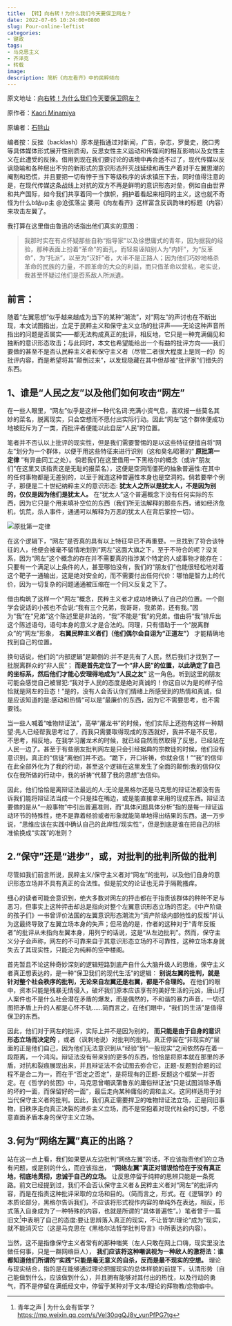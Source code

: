 ```yaml
---
title: 【转】向右转！为什么我们今天要保卫网左？
date: 2022-07-05 10:24:00+0800
slug: Pour-online-leftist 
categories:
- 键政
tags:
- 马克思主义
- 齐泽克
- 转载
image:
description: 简析《向左看齐》中的民粹倾向
---
```


原文地址：[向右转！为什么我们今天要保卫网左？](https://zhuanlan.zhihu.com/p/537447431)

原作者：[Kaori Minamiya](https://www.zhihu.com/people/neoleftistutsumi)

原编者：[石除山](https://www.zhihu.com/people/akuna-29)

编者按：反挫（backlash）原本是指通过对新闻，广告，杂志，罗曼史，脱口秀等具体媒体形式展开性别质询，反思女性主义运动和传媒间的相互影响以及女性主义在此遭受的反挫。借用到现在我们要讨论的语境中再合适不过了，现代传媒以反讽隐喻和各种层出不穷的新形式的意识形态歼灭战延续和再生产着对于左翼思潮的阉割和恐慌，并且要把一切有悖于当下等级秩序的诉求镇压下去，同时值得注意的是，在现代传媒这条战线上对抗的双方不再是鲜明的意识形态对垒，例如自由世界和共产国际，如今我们共享着同一个旗帜，拥护着看起来相同的主义，这也就不奇怪为什么b站up主 @沧弦落尘 要用《向左看齐》这样富含反讽韵味的标题（内容）来攻击左翼了。

我打算在这里借由鲁迅的话指出他们真实的意图：

> 我那时实在有点怀疑那些自称“指导家”以及徐懋庸式的青年，因为据我的经验，那种表面上扮着“革命”的面孔，而轻易诬陷别人为“内奸”，为“反革命”，为“托派”，以至为“汉奸”者，大半不是正路人；因为他们巧妙地格杀革命的民族的力量，不顾革命的大众的利益，而只借革命以营私，老实说，我甚至怀疑过他们是否系敌人所派遺。

## 前言：

随着“左翼思想”似乎越来越成为当下的某种“潮流”，对“网左”的声讨也在不断出现，本文试图指出，立足于民粹主义和保守主义立场的批评声——无论这种声音所指出的问题是否属实——都无法构成真正的批评，相反地，它只是一种充满偏见和独断的意识形态攻击；与此同时，本文也希望能给出一个有益的批评方向——我们要做的甚至不是否认民粹主义者和保守主义者（尽管二者很大程度上是同一的）的批评内容，而是希望将其“颠倒过来”，以发现隐藏在其中但却被“批评家”们错失的东西。

## 1、谁是“人民之友”以及他们如何攻击“网左”

在一些人眼里，“网左”似乎是这样一种代名词:充满小资气息，喜欢报一些莫名其妙的菜名，脱离现实，只会空想而不愿付出实际行动。因此“网左”这个群体便成功地被贬斥为了一类，而批评者便能以此自居“人民”的位置。

笔者并不否认以上批评的现实性，但是我们需要警惕的是以这些特征便擅自将“网左”划分为一个群体，以便于用这些特征来进行识别（这和臭名昭著的“ **原批第一定律** ”有异曲同工之处）。倘若我们在这里借用一下黑格尔的概念（或许“朋友们”在这里又该指责这是无耻的报菜名），这便是空洞而僵死的抽象普遍性:在其中的任何事物都是无差别的，以至于就连这种普遍性本身也是空洞的。倘若要举个例子，那便是二十世纪纳粹主义的意识形态: **犹太人之所以是犹太人，不是因为别的，仅仅是因为他们是犹太人。** 在“犹太人”这个普遍概念下没有任何实际的东西，因为它只是个用来填补空位的东西（我们所无法解释的那些东西，诸如经济危机，饥荒，杀人事件，通通可以解释为万恶的犹太人在背后掌控一切）。

![原批第一定律](https://img.amamiyayuuko.com/file/img-for-yuko-blog/202207051021821.jpg)

在这个逻辑下，“网左”是否真的具有以上特征早已不再重要。一旦找到了符合该特征的人，他便会被毫不留情地划到“网左”这面大旗之下，至于不符合的呢？没关系，因为“网左”这个概念的存在并不需要真的指涉某个特定的人或事物才能存在：只要有一个满足以上条件的人，甚至哪怕没有，我们的“朋友们”也能很轻松地对着这个靶子一通输出，这是绝对安全的，而不需要付出任何代价：哪怕是智力上的代价，因为一切复杂的问题通通被压缩在一个同义反复之下了。

借由构筑了这样一个“网左”概念，民粹主义者才成功地确认了自己的位置。一个刚学会说话的小孩也不会说:“我有三个兄弟，我哥哥，我弟弟，还有我。”因为“我”在“兄弟”这个陈述里是非法的，“我”不能是“我”的兄弟。借由将“我”排斥出这个陈述语句，语句本身的意义才是合法的。同理，只有借助于一个“脱离群众”的“网左”形象， **右翼民粹主义者们（他们偶尔会自诩为“正道左”）** 才能精确地找到自己的位置。

换句话说，他们的“内部逻辑”是颠倒的:并不是先有了人民，然后我们才找到了一批脱离群众的“非人民”； **而是首先定位了一个“非人民”的位置，以此确定了自己的坐标系，然后他们才能心安理得地成为“人民之友”** 这一角色。听到这里的朋友可能会感觉自己被冒犯:“我对于人民的态度是绝对真诚的！你这自以为是的样子恰恰就是网左的丑态！”是的，没有人会否认你们情绪上所感受到的热情和真诚，但是应该知道的是:感动和热情“可以是”最廉价的东西，因为它不需要思考，也不需要钱。

当一些人喊着“唯物辩证法”，高举“屠龙书”的时候，他们实际上还抱有这样一种期望:先人已经帮我思考过了，而我只需要取得现成的东西就好，我并不是不反思，不思考，相反地，在我学习屠龙术的时候，就已经自然而然取得了反思，已经站在人民一边了。甚至于有些朋友批判网左是只会引经据典的宗教徒的时候，他们没有意识到，真正的“信徒”离他们并不远。“跪下，开口祈祷，你就会信！”“我”的信仰在此全部外化为了我的行动，甚至这个逻辑在这里发生了全面的颠倒:我的信仰仅仅在我所做的行动中，我的祈祷“代替了我的思想”去信仰。

因此，他们恰恰是离辩证法最远的人:无论是黑格尔还是马克思的辩证法都没有告诉我们能将辩证法当成一个只是挂在嘴边，或是能直接拿来用的现成东西。辩证法要做的是从“一般事物”中引出普遍准则，而“具体问题具体分析”指的是每一辩证运动环节的特殊性，绝不是靠着经验或者形象就能简单地得出结果的东西。退一万步说，“思维应该在实践中确认自己的此岸性/现实性”，但是到底是谁在把自己的标准偷换成“实践”的准则？

## 2.“保守”还是“进步”，或，对批判的批判所做的批判

尽管如我们前言所说，民粹主义/保守主义者对“网左”的批判，以及他们自身的意识形态立场并不具有真正的合法性。但是前文的论证也无异于隔靴搔痒。

细心的读者可能会意识到，绝大多数对网左的抨击都在于指责该群体的种种不足与恶习，但事实上这种抨击却总是指向对整个左翼意识形态立场的否定。《中产阶级的孩子们》一书曾评价法国的左翼意识形态潮流为“资产阶级内部他性的反叛”并认为这最终导致了左翼立场本身的失声；但吊诡的是，作者的这种对于“青年反叛者”的批评从未指向左翼本身，用列宁的话说，这是“从左边批判”。然而，保守主义分子会声称，网左的不可靠来自于其意识形态立场的不可靠性，这种立场本身就失去了其现实性，只能沦为纯粹的空中楼阁。

首先暂且不论这种奇妙深刻的逻辑短路到底产自什么大脑升级人的思维，保守主义者真正想表达的，是一种“保卫我们的现代生活”的逻辑： **别说左翼的批判，就是针对整个社会秩序的批判，无论来自左翼还是右翼，都是不合理的。** 在他们的眼中，资本只能是残暴无情侵入，破坏我们原本应该享有的美好生活的元凶，唐山打人案件也不是什么社会潜在矛盾的爆发，而是偶然的，不和谐的暴力声音，一切试图把矛盾上升的人都是心怀不轨……简而言之，在他们眼中，“我们的生活”是值得保卫的东西。

因此，他们对于网左的批评，实际上并不是因为别的， **而只能是由于自身的意识形态立场而决定的** ，或者（讽刺地说）对批判的批判。真正停留在“非现实的”层面的正是他们自己，因为他们无法意识到从“经验”到“一般现实”之间依然存在着一段距离，一个鸿沟。辩证法没有带来别的更多的东西，恰恰是将原本就在那里的矛盾，对抗和裂痕展现出来，并且辩证法不会试图去弥合它，正题-反题到合题的过程不是合二为一，而在于“否定之否定”，是将现有的正题-反题这个框架一并否定。在《哲学的贫困》中，马克思曾嘲讽蒲鲁东的庸俗辩证法“只是试图消除矛盾的坏的一面，而保留好的一面”，最后走向某种庸俗的调和主义。这同样适用于对当代保守主义者的批判。因此，我们真正需要捍卫的唯物辩证法立场，正是同旧事物，旧秩序走向真正决裂的进步主义立场，而不是空抱着对现代社会的幻想，不愿意直面矛盾本身的保守主义立场。

## 3.何为“网络左翼”真正的出路？

站在这一点上看，我们如果要从左边批判“网络左翼”的话，不应该指责他们的立场有问题，或是别的什么，而应该指出， **“网络左翼”真正对错误恰恰在于没有真正地，彻底地贯彻，忠诚于自己的立场。** 让反思停留于纯粹的思辨只能是一条死路。前文已经提到过，我们不会否认保守主义者＆民粹主义者对“网左”的批评内容，而是在指责这种批评采取的立场和目的。（简而言之，形式。在《逻辑学》的本质论部分，黑格尔告诉我们，不应该将形式视作内容的单纯外在表达，相反，形式落入自身成为了一种特殊的内容，也就是所谓的“具体普遍性”。）笔者曾于一篇旧文[^1]中表明了自己的态度:要让思辨落入真正的现实，不让哲学/理论“成为”现实，就不能消灭它（这是马克思在《黑格尔法哲学批判导言》中所表达的内容）。

当然，这不是指像保守主义者常有的那种嗤笑（左人只敢在网上口嗨，现实里没法做任何事，只是一群网络巨人）， **我们应该将这种嘲讽视为一种敌人的激将法：谁都知道他们所谓的“实践”只能是毫无意义的自杀，反而是最不现实的空想。** 理论与现实结合，指的是在能够通过理论把握现实的总体样貌的前提下，认清形势（自己能做到什么，应该做到什么），并且拥有能够对其付出的热忱，以及行动的勇气，而不是停留在满纸经文中，停留于某种对于文本/理论的拜物教/恋物癖中。

[^1]: 青年之声 | 为什么会有哲学？ https://mp.weixin.qq.com/s/VeI30qgQJ8v_vunPfPG7tg
